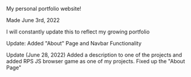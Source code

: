 My personal portfolio website!

Made June 3rd, 2022

I will constantly update this to reflect my growing portfolio


Update:
Added "About" Page and Navbar Functionality

Update (June 28, 2022)
Added a description to one of the projects and added RPS JS browser game as one of my projects. Fixed up the "About Page"
